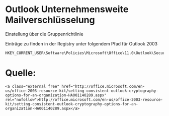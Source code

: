 # Outlook Unternehmensweite Mailverschlüsselung

Einstellung über die Gruppenrichtlinie

  
Einträge zu finden in der Registry unter folgendem Pfad für Outlook 2003

```
HKEY_CURRENT_USER\Software\Policies\Microsoft\Office\11.0\Outlook\Security
```

# <span class="mw-headline" id="bkmrk-quelle%3A-1">Quelle:</span>

```
<a class="external free" href="http://office.microsoft.com/en-us/office-2003-resource-kit/setting-consistent-outlook-cryptography-options-for-an-organization-HA001140289.aspx" rel="nofollow">http://office.microsoft.com/en-us/office-2003-resource-kit/setting-consistent-outlook-cryptography-options-for-an-organization-HA001140289.aspx</a>
```